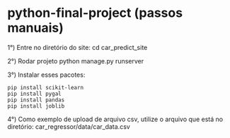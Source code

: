 # python-final-project (passos manuais)

1°) Entre no diretório do site: cd car_predict_site

2°) Rodar projeto  python  manage.py runserver

3°) Instalar esses pacotes:
```
pip install scikit-learn
pip install pygal
pip install pandas
pip install joblib
```

4°) Como exemplo de upload de arquivo csv, utilize o arquivo que está no diretório:  car_regressor/data/car_data.csv

